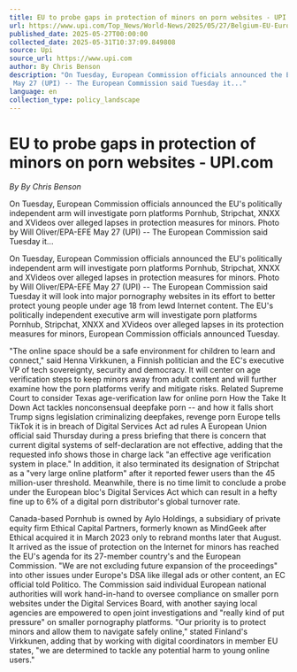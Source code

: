 ```yaml
---
title: EU to probe gaps in protection of minors on porn websites - UPI.com
url: https://www.upi.com/Top_News/World-News/2025/05/27/Belgium-EU-European-Commission-porn-minor-investigation/9841748360688/
published_date: 2025-05-27T00:00:00
collected_date: 2025-05-31T10:37:09.849808
source: Upi
source_url: https://www.upi.com
author: By Chris Benson
description: "On Tuesday, European Commission officials announced the EU's politically independent arm will investigate porn platforms Pornhub, Stripchat, XNXX and XVideos over alleged lapses in protection measures for minors. Photo by Will Oliver/EPA-EFE 
 May 27 (UPI) -- The European Commission said Tuesday it..."
language: en
collection_type: policy_landscape
---
```


# EU to probe gaps in protection of minors on porn websites - UPI.com

*By By Chris Benson*

On Tuesday, European Commission officials announced the EU's politically independent arm will investigate porn platforms Pornhub, Stripchat, XNXX and XVideos over alleged lapses in protection measures for minors. Photo by Will Oliver/EPA-EFE 
 May 27 (UPI) -- The European Commission said Tuesday it...

On Tuesday, European Commission officials announced the EU's politically independent arm will investigate porn platforms Pornhub, Stripchat, XNXX and XVideos over alleged lapses in protection measures for minors. Photo by Will Oliver/EPA-EFE 
 May 27 (UPI) -- The European Commission said Tuesday it will look into major pornography websites in its effort to better protect young people under age 18 from lewd Internet content. 
 The EU's politically independent executive arm will investigate porn platforms Pornhub, Stripchat, XNXX and XVideos over alleged lapses in its protection measures for minors, European Commission officials announced Tuesday.
 
 "The online space should be a safe environment for children to learn and connect," said Henna Virkkunen, a Finnish politician and the EC's executive VP of tech sovereignty, security and democracy. 
 It will center on age verification steps to keep minors away from adult content and will further examine how the porn platforms verify and mitigate risks.
 Related 
 Supreme Court to consider Texas age-verification law for online porn 
 How the Take It Down Act tackles nonconsensual deepfake porn -- and how it falls short 
 Trump signs legislation criminalizing deepfakes, revenge porn 
 Europe tells TikTok it is in breach of Digital Services Act ad rules 
 A European Union official said Thursday during a press briefing that there is concern that current digital systems of self-declaration are not effective, adding that the requested info shows those in charge lack "an effective age verification system in place." 
 In addition, it also terminated its designation of Stripchat as a "very large online platform" after it reported fewer users than the 45 million-user threshold. 
 Meanwhile, there is no time limit to conclude a probe under the European bloc's Digital Services Act which can result in a hefty fine up to 6% of a digital porn distributor's global turnover rate.
 
 Canada-based Pornhub is owned by Aylo Holdings, a subsidiary of private equity firm Ethical Capital Partners, formerly known as MindGeek after Ethical acquired it in March 2023 only to rebrand months later that August. 
 It arrived as the issue of protection on the Internet for minors has reached the EU's agenda for its 27-member country's and the European Commission. 
 "We are not excluding future expansion of the proceedings" into other issues under Europe's DSA like illegal ads or other content, an EC official told Politico. 
 The Commission said individual European national authorities will work hand-in-hand to oversee compliance on smaller porn websites under the Digital Services Board, with another saying local agencies are empowered to open joint investigations and "really kind of put pressure" on smaller pornography platforms. 
 "Our priority is to protect minors and allow them to navigate safely online," stated Finland's Virkkunen, adding that by working with digital coordinators in member EU states, "we are determined to tackle any potential harm to young online users."
